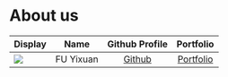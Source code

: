 # About us

Display |   Name    | Github Profile | Portfolio 
--------|:---------:|:--------------:|:---------:
![](https://via.placeholder.com/100.png?text=Photo) | FU Yixuan | [Github](https://github.com/MatchaRRR) | [Portfolio](docs/team/yixuan.md)